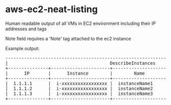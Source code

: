 # aws-ec2-neat-listing
Human readable output of all VMs in EC2 environment including their IP addresses and tags


Note field requires a 'Note' tag attached to the ec2 instance

Example output:
<pre>
-----------------------------------------------------------------------------------------------
|                                      DescribeInstances                                      |
+---------------+----------------------+---------------------+--------------------------------+
|      IP       |      Instance        |        Name         |             Note               |
+---------------+----------------------+---------------------+--------------------------------+
|  1.1.1.1      |  i-xxxxxxxxxxxxxxxxx |  instanceName1      |  Packer testing                |
|  1.1.1.2      |  i-xxxxxxxxxxxxxxxxx |  instanceName2      |  Docker testing                |
|  1.1.1.3      |  i-xxxxxxxxxxxxxxxxx |  instanceName3      |  Prod                          |
+---------------+----------------------+---------------------+--------------------------------+
</pre>
